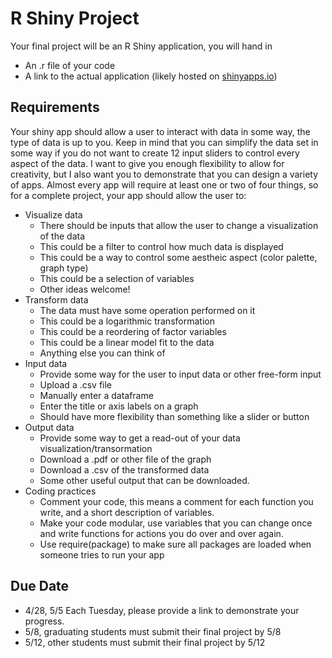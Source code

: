 # R Shiny Project

Your final project will be an R Shiny application, you will hand in
- An .r file of your code
- A link to the actual application (likely hosted on [shinyapps.io](shinyapps.io))

## Requirements
Your shiny app should allow a user to interact with data in some way, the type of data is up to you. Keep in mind that you can simplify the data set in some way if you do not want to create 12 input sliders to control every aspect of the data. I want to give you enough flexibility to allow for creativity, but I also want you to demonstrate that you can design a variety of apps. Almost every app will require at least one or two of four things, so for a complete project, your app should allow the user to:
- Visualize data
  - There should be inputs that allow the user to change a visualization of the data
  - This could be a filter to control how much data is displayed
  - This could be a way to control some aestheic aspect (color palette, graph type)
  - This could be a selection of variables
  - Other ideas welcome!
- Transform data
  - The data must have some operation performed on it
  - This could be a logarithmic transformation
  - This could be a reordering of factor variables
  - This could be a linear model fit to the data
  - Anything else you can think of
- Input data
  - Provide some way for the user to input data or other free-form input
  - Upload a .csv file
  - Manually enter a dataframe
  - Enter the title or axis labels on a graph
  - Should have more flexibility than something like a slider or button
- Output data
  - Provide some way to get a read-out of your data visualization/transormation
  - Download a .pdf or other file of the graph
  - Download a .csv of the transformed data
  - Some other useful output that can be downloaded.
- Coding practices
  - Comment your code, this means a comment for each function you write, and a short description of variables.
  - Make your code modular, use variables that you can change once and write functions for actions you do over and over again.
  - Use require(package) to make sure all packages are loaded when someone tries to run your app
  
## Due Date
- 4/28, 5/5 Each Tuesday, please provide a link to demonstrate your progress.
- 5/8, graduating students must submit their final project by 5/8
- 5/12, other students must submit their final project by 5/12

